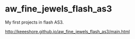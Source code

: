# aw_fine_jewels_flash_as3
My first projects in flash AS3.

http://keeeshore.github.io/aw_fine_jewels_flash_as3/main.html
